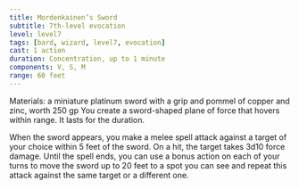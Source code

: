 ```yaml
---
title: Mordenkainen’s Sword
subtitle: 7th-level evocation
level: level7
tags: [bard, wizard, level7, evocation]
cast: 1 action
duration: Concentration, up to 1 minute
components: V, S, M
range: 60 feet
---
```

Materials: a miniature platinum sword with a grip and pommel of copper and zinc, worth 250 gp
You create a sword-shaped plane of force that hovers within range. It lasts for the duration.

When the sword appears, you make a melee spell attack against a target of your choice within 5 feet of the sword. On a hit, the target takes 3d10 force damage. Until the spell ends, you can use a bonus action on each of your turns to move the sword up to 20 feet to a spot you can see and repeat this attack against the same target or a different one.